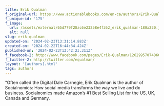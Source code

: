 ```yaml
---
title: Erik Qualman
f_original-url: https://www.actionablebooks.com/en-ca/authors/Erik-Qualman/
f_unique-id: '175'
f_image:
  url: /assets/external/65d779f28ac6e23258e4f362_erik_qualman-180x220.jpeg
  alt: null
slug: erik-qualman
updated-on: '2024-02-23T13:31:14.883Z'
created-on: '2024-02-22T16:44:34.424Z'
published-on: '2024-02-23T13:42:23.311Z'
f_facebook-2: http://www.facebook.com/pages/Erik-Qualman/126299570748660
f_twitter-2: http://twitter.com/equalman/
layout: '[authors].html'
tags: authors
---
```


“Often called the Digital Dale Carnegie, Erik Qualman is the author of Socialnomics: How social media transforms the way we live and do business. Socialnomics made Amazon’s #1 Best Selling List for the US, UK, Canada and Germany.
